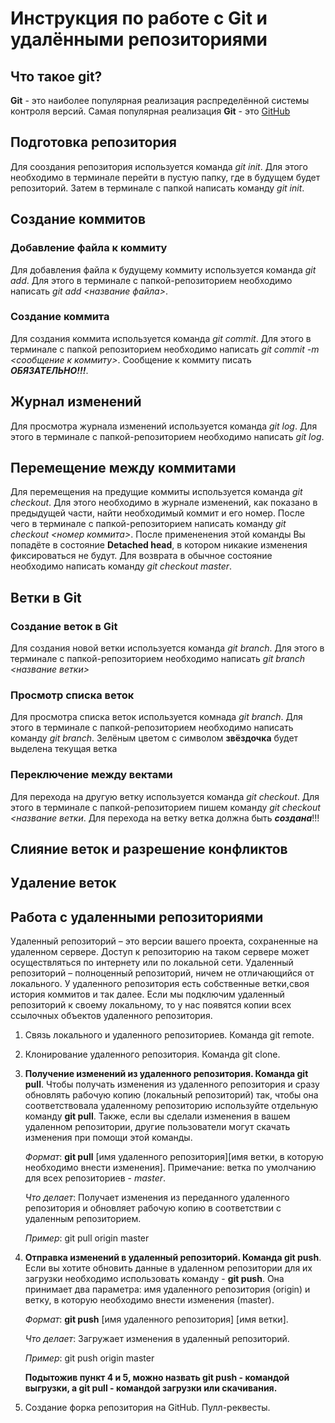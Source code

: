 # Инструкция по работе с Git и удалёнными репозиториями

## Что такое git?
**Git** - это наиболее популярная реализация распределённой системы контроля версий. Самая популярная реализация **Git** - это [GitHub](https://github.com/)

## Подготовка репозитория
Для сооздания репозитория используется команда *git init*. Для этого необходимо в терминале перейти в пустую папку, где в будущем будет репозиторий. Затем в терминале с папкой написать команду *git init*.

## Создание коммитов

### Добавление файла к коммиту
Для добавления файла к будущему коммиту используется команда *git add*. Для этого в терминале с папкой-репозиторием необходимо написать *git add <название файла>*.

### Создание коммита
Для создания коммита используется команда *git commit*. Для этого в терминале с папкой репозиторием необходимо написать *git commit -m <сообщение к коммиту>*. Сообщение к коммиту писать ***ОБЯЗАТЕЛЬНО!!!***.

## Журнал изменений
Для просмотра журнала изменений используется команда *git log*. Для этого в терминале с папкой-репозиторием необходимо написать *git log*.

## Перемещение между коммитами
Для перемещения на предущие коммиты используется команда *git checkout*. Для этого необходимо в журнале изменений, как показано в предыдущей части, найти необходимый коммит и его номер. После чего в терминале с папкой-репозиторием написать команду *git checkout <номер коммита>*. После примененения этой команды Вы попадёте в состояние **Detached head**, в котором никакие изменения фиксироваться не будут. Для возврата в обычное состояние необходимо написать команду *git checkout master*.

## Ветки в Git
### Создание веток в Git
Для создания новой ветки используется команда *git branch*. Для этого в терминале с папкой-репозиторием необходимо написать *git branch <название ветки>*
### Просмотр списка веток
Для просмотра списка веток используется комнада *git branch*. Для этого в терминале с папкой-репозиторием необходимо написать команду *git branch*. Зелёным цветом с символом **звёздочка** будет выделена текущая ветка

### Переключение между вектами
Для перехода на другую ветку используется команда *git checkout*. Для этого в терминале с папкой-репозиторием пишем команду *git checkout <название ветки*. Для перехода на ветку ветка должна быть ***создана***!!!

## Слияние веток и разрешение конфликтов

## Удаление веток

## Работа с удаленными репозиториями
Удаленный репозиторий – это версии вашего проекта, сохраненные на удаленном сервере. Доступ к репозиторию на таком сервере может осуществляться по интернету или по локальной сети.
Удаленный репозиторий – полноценный репозиторий, ничем не отличающийся от локального. У удаленного репозитория есть собственные ветки,своя история коммитов и так далее.
Если мы подключим удаленный репозиторий к своему локальному, то у нас появятся копии всех ссылочных объектов удаленного репозитория.
1. Связь локального и удаленного репозиториев. Команда git remote.
2. Клонирование удаленного репозитория. Команда git clone.
3. **Получение изменений из удаленного репозитория. Команда git pull**.
   Чтобы получать изменения из удаленного репозитория и сразу обновлять рабочую копию (локальный репозиторий) так, чтобы она соответствовала удаленному репозиторию используйте отдельную команду **git pull**. Также, если вы сделали изменения в вашем удаленном репозитории, другие пользователи могут скачать изменения при помощи этой команды.

   _Формат_: **git pull** [имя удаленного репозитория][имя ветки, в которую необходимо внести изменения]. 
   Примечание: ветка по умолчанию для всех репозиториев - _master_.

   _Что делает_: Получает изменения из переданного удаленного репозитория и обновляет рабочую копию в соответствии с удаленным репозиторием.

   _Пример_: git pull origin master
4. **Отправка изменений в удаленный репозиторий. Команда git push**.
   Если вы хотите обновить данные в удаленном репозитории для их загрузки необходимо использовать команду - **git push**. Она принимает два параметра: имя удаленного репозитория (origin) и ветку, в которую необходимо внести изменения (master).

   _Формат_: **git push** [имя удаленного репозитория] [имя ветки].

   _Что делает_: Загружает изменения в удаленный репозиторий.

   _Пример_: git push origin master

   **Подытожив пункт 4 и 5, можно назвать git push - командой выгрузки, а git pull - командой загрузки или скачивания.**
5. Создание форка репозитория на GitHub. Пулл-реквесты.
